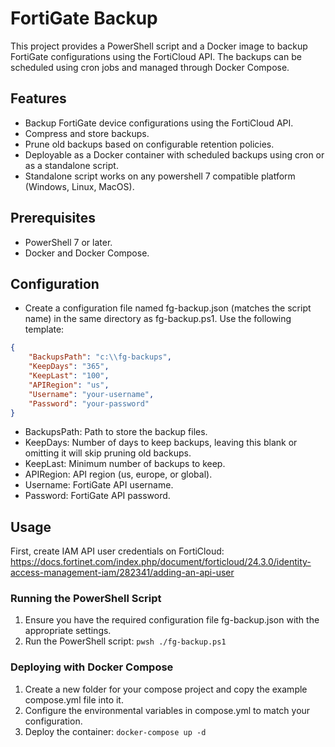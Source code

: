 # FortiGate Backup
This project provides a PowerShell script and a Docker image to backup FortiGate configurations using the FortiCloud API. The backups can be scheduled using cron jobs and managed through Docker Compose.

## Features
* Backup FortiGate device configurations using the FortiCloud API.
* Compress and store backups.
* Prune old backups based on configurable retention policies.
* Deployable as a Docker container with scheduled backups using cron or as a standalone script.
* Standalone script works on any powershell 7 compatible platform (Windows, Linux, MacOS).

## Prerequisites
* PowerShell 7 or later.
* Docker and Docker Compose.

## Configuration
* Create a configuration file named fg-backup.json (matches the script name) in the same directory as fg-backup.ps1. Use the following template:

```json
{
    "BackupsPath": "c:\\fg-backups",
    "KeepDays": "365",
    "KeepLast": "100",
    "APIRegion": "us",
    "Username": "your-username",
    "Password": "your-password"
}
```

* BackupsPath: Path to store the backup files.
* KeepDays: Number of days to keep backups, leaving this blank or omitting it will skip pruning old backups.
* KeepLast: Minimum number of backups to keep.
* APIRegion: API region (us, europe, or global).
* Username: FortiGate API username.
* Password: FortiGate API password.

## Usage
First, create IAM API user credentials on FortiCloud: https://docs.fortinet.com/index.php/document/forticloud/24.3.0/identity-access-management-iam/282341/adding-an-api-user

### Running the PowerShell Script

1. Ensure you have the required configuration file fg-backup.json with the appropriate settings.
2. Run the PowerShell script: ``pwsh ./fg-backup.ps1``

### Deploying with Docker Compose

1. Create a new folder for your compose project and copy the example compose.yml file into it.
2. Configure the environmental variables in compose.yml to match your configuration.
3. Deploy the container: ``docker-compose up -d``
